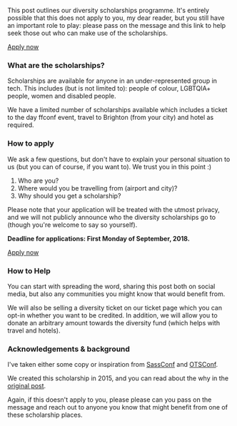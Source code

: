 This post outlines our diversity scholarships programme. It's entirely possible that this does not apply to you, my dear reader, but you still have an important role to play: please pass on the message and this link to help seek those out who can make use of the scholarships.

<div class="button-box">
<a class="button" href="https://ffconf.org/scholarship-apply" target="_blank" rel="noopener">Apply now</a>
</div>

<h3 role="heading" aria-level="3">What are the scholarships?</h3>

Scholarships are available for anyone in an under-represented group in tech. This includes (but is not limited to): people of colour, LGBTQIA+ people, women and disabled people.

We have a limited number of scholarships available which includes a ticket to the day ffconf event, travel to Brighton (from your city) and hotel as required.

<h3 role="heading" aria-level="3">How to apply</h3>

We ask a few questions, but don't have to explain your personal situation to us (but you can of course, if you want to). We trust you in this point :)

1. Who are you?
2. Where would you be travelling from (airport and city)?
3. Why should you get a scholarship?

Please note that your application will be treated with the utmost privacy, and we will not publicly announce who the diversity scholarships go to (though you're welcome to say so yourself).

**Deadline for applications: First Monday of September, 2018.**

<div class="button-box">
<a class="button" href="https://ffconf.org/scholarship-apply" target="_blank" rel="noopener">Apply now</a>
</div>

<h3 role="heading" aria-level="3">How to Help</h3>

You can start with spreading the word, sharing this post both on social media, but also any communities you might know that would benefit from.

We will also be selling a diversity ticket on our ticket page which you can opt-in whether you want to be credited. In addition, we will allow you to donate an arbitrary amount towards the diversity fund (which helps with travel and hotels).

<h3 role="heading" aria-level="3">Acknowledgements &amp; background</h3>

I've taken either some copy or inspiration from <a href="http://sassconf.com/#scholarships" target="_blank" rel="noopener">SassConf</a> and <a href="http://blog.otsconf.com/post/121589262220/how-to-apply-for-community-and-diversity-tickets" target="_blank" rel="noopener">OTSConf</a>.

We created this scholarship in 2015, and you can read about the why in the <a href="https://remysharp.com/2015/08/28/diversity-scholarships#why" target="_blank" rel="noopener">original post</a>.

Again, if this doesn't apply to you, please please can you pass on the message and reach out to anyone you know that might benefit from one of these scholarship places.
